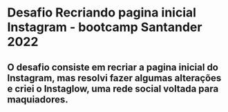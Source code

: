 # Desafio Recriando pagina inicial Instagram - bootcamp Santander 2022


## O desafio consiste em recriar a pagina inicial do Instagram, mas resolvi fazer algumas alterações e criei o Instaglow, uma rede social voltada para maquiadores.

